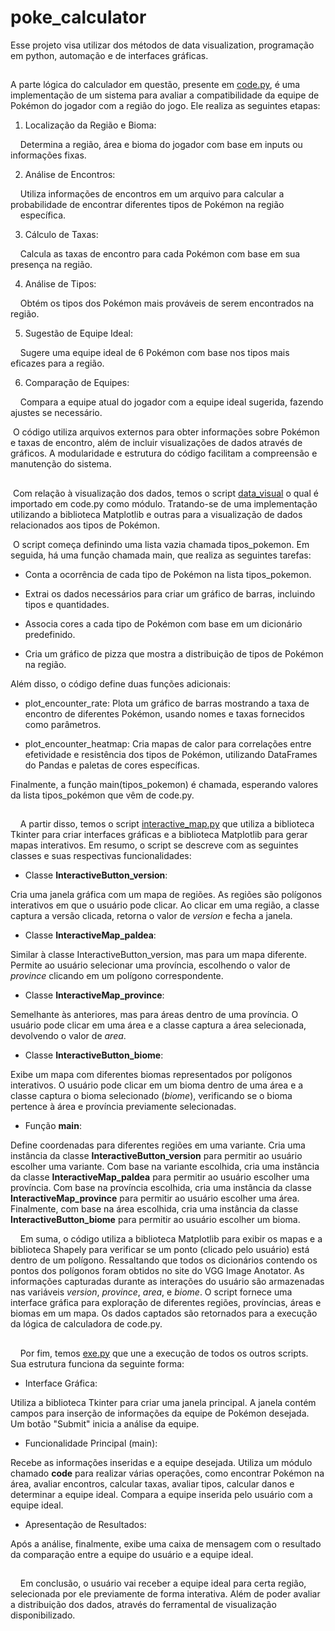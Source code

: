 # poke_calculator
Esse projeto visa utilizar dos métodos de data visualization, programação em python, automação e de interfaces gráficas.
##

  A parte lógica do calculador em questão, presente em [code.py](https://github.com/estevao-luiz/poke_calculator/blob/main/code.py), é uma implementação de um sistema para avaliar a compatibilidade da equipe de Pokémon do jogador com a região do jogo. Ele realiza as seguintes etapas:
  
1. Localização da Região e Bioma:

&nbsp;&nbsp;&nbsp;&nbsp;Determina a região, área e bioma do jogador com base em inputs ou informações fixas.

2. Análise de Encontros:

&nbsp;&nbsp;&nbsp;&nbsp;Utiliza informações de encontros em um arquivo para calcular a probabilidade de encontrar diferentes tipos de Pokémon na região 
&nbsp;&nbsp;&nbsp;&nbsp;específica.

3. Cálculo de Taxas:

&nbsp;&nbsp;&nbsp;&nbsp;Calcula as taxas de encontro para cada Pokémon com base em sua presença na região.

4. Análise de Tipos:

&nbsp;&nbsp;&nbsp;&nbsp;Obtém os tipos dos Pokémon mais prováveis de serem encontrados na região.

5. Sugestão de Equipe Ideal:

&nbsp;&nbsp;&nbsp;&nbsp;Sugere uma equipe ideal de 6 Pokémon com base nos tipos mais eficazes para a região.

6. Comparação de Equipes:

&nbsp;&nbsp;&nbsp;&nbsp;Compara a equipe atual do jogador com a equipe ideal sugerida, fazendo ajustes se necessário.

&nbsp;O código utiliza arquivos externos para obter informações sobre Pokémon e taxas de encontro, além de incluir visualizações de dados através de gráficos. A modularidade e estrutura do código facilitam a compreensão e manutenção do sistema. 

##

&nbsp;Com relação à visualização dos dados, temos o script [data_visual](https://github.com/estevao-luiz/poke_calculator/blob/main/data_visual.py) o qual é importado em code.py como módulo. Tratando-se de uma implementação utilizando a biblioteca Matplotlib e outras para a visualização de dados relacionados aos tipos de Pokémon. 

&nbsp;O script começa definindo uma lista vazia chamada tipos_pokemon. Em seguida, há uma função chamada main, que realiza as seguintes tarefas:

* Conta a ocorrência de cada tipo de Pokémon na lista tipos_pokemon.

* Extrai os dados necessários para criar um gráfico de barras, incluindo tipos e quantidades.

* Associa cores a cada tipo de Pokémon com base em um dicionário predefinido.

* Cria um gráfico de pizza que mostra a distribuição de tipos de Pokémon na região.

Além disso, o código define duas funções adicionais:

* plot_encounter_rate: Plota um gráfico de barras mostrando a taxa de encontro de diferentes Pokémon, usando nomes e taxas fornecidos como parâmetros.

* plot_encounter_heatmap: Cria mapas de calor para correlações entre efetividade e resistência dos tipos de Pokémon, utilizando DataFrames do Pandas e paletas de cores específicas.

Finalmente, a função main(tipos_pokemon) é chamada, esperando valores da lista tipos_pokémon que vêm de code.py.

## 

&nbsp;&nbsp;&nbsp;&nbsp;A partir disso, temos o script [interactive_map.py](https://github.com/estevao-luiz/poke_calculator/blob/main/interactive_map.py) que utiliza a biblioteca Tkinter para criar interfaces gráficas e a biblioteca Matplotlib para gerar mapas interativos. Em resumo, o script se descreve com as seguintes classes e suas respectivas funcionalidades:

* Classe  **InteractiveButton_version**:

Cria uma janela gráfica com um mapa de regiões.
As regiões são polígonos interativos em que o usuário pode clicar.
Ao clicar em uma região, a classe captura a versão clicada, retorna o valor de *version* e fecha a janela.

* Classe **InteractiveMap_paldea**:

Similar à classe InteractiveButton_version, mas para um mapa diferente.
Permite ao usuário selecionar uma província, escolhendo o valor de *province* clicando em um polígono correspondente.

* Classe **InteractiveMap_province**:

Semelhante às anteriores, mas para áreas dentro de uma província.
O usuário pode clicar em uma área e a classe captura a área selecionada, devolvendo o valor de *area*.

* Classe **InteractiveButton_biome**:

Exibe um mapa com diferentes biomas representados por polígonos interativos.
O usuário pode clicar em um bioma dentro de uma área e a classe captura o bioma selecionado (*biome*), verificando se o bioma pertence à área e província previamente selecionadas.

* Função **main**:

Define coordenadas para diferentes regiões em uma variante.
Cria uma instância da classe **InteractiveButton_version** para permitir ao usuário escolher uma variante.
Com base na variante escolhida, cria uma instância da classe **InteractiveMap_paldea** para permitir ao usuário escolher uma província.
Com base na província escolhida, cria uma instância da classe **InteractiveMap_province** para permitir ao usuário escolher uma área.
Finalmente, com base na área escolhida, cria uma instância da classe **InteractiveButton_biome** para permitir ao usuário escolher um bioma.


&nbsp;&nbsp;&nbsp;&nbsp;Em suma, o código utiliza a biblioteca Matplotlib para exibir os mapas e a biblioteca Shapely para verificar se um ponto (clicado pelo usuário) está dentro de um polígono. Ressaltando que todos os dicionários contendo os pontos dos polígonos foram obtidos no site do VGG Image Anotator. As informações capturadas durante as interações do usuário são armazenadas nas variáveis *version*, *province*, *area*, e *biome*. O script fornece uma interface gráfica para exploração de diferentes regiões, províncias, áreas e biomas em um mapa. Os dados captados são retornados para a execução da lógica de calculadora de code.py.

##

&nbsp;&nbsp;&nbsp;&nbsp;Por fim, temos [exe.py](https://github.com/estevao-luiz/poke_calculator/blob/main/exe.py) que une a execução de todos os outros scripts. Sua estrutura funciona da seguinte forma: 

* Interface Gráfica:

Utiliza a biblioteca Tkinter para criar uma janela principal.
A janela contém campos para inserção de informações da equipe de Pokémon desejada.
Um botão "Submit" inicia a análise da equipe.

* Funcionalidade Principal (main):

Recebe as informações inseridas e a equipe desejada.
Utiliza um módulo chamado **code** para realizar várias operações, como encontrar Pokémon na área, avaliar encontros, calcular taxas, avaliar tipos, calcular danos e determinar a equipe ideal.
Compara a equipe inserida pelo usuário com a equipe ideal.

* Apresentação de Resultados:

Após a análise, finalmente, exibe uma caixa de mensagem com o resultado da comparação entre a equipe do usuário e a equipe ideal.

##

&nbsp;&nbsp;&nbsp;&nbsp;Em conclusão, o usuário vai receber a equipe ideal para certa região, selecionada por ele previamente de forma interativa. Além de poder avaliar a distribuição dos dados, através do ferramental de visualização disponibilizado.


